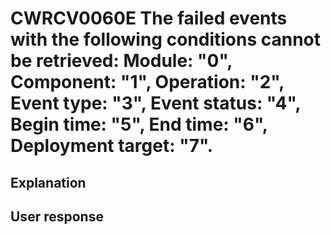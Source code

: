 # CWRCV0060E The failed events with the following conditions cannot be retrieved: Module: "0", Component: "1", Operation: "2", Event type: "3", Event status: "4", Begin time: "5", End time: "6", Deployment target: "7".

## Explanation

## User response